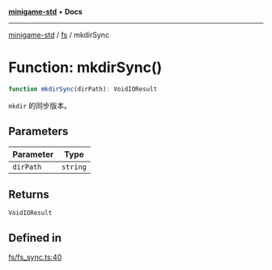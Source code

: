 [**minigame-std**](../../../README.md) • **Docs**

***

[minigame-std](../../../README.md) / [fs](../README.md) / mkdirSync

# Function: mkdirSync()

```ts
function mkdirSync(dirPath): VoidIOResult
```

`mkdir` 的同步版本。

## Parameters

| Parameter | Type |
| ------ | ------ |
| `dirPath` | `string` |

## Returns

`VoidIOResult`

## Defined in

[fs/fs\_sync.ts:40](https://github.com/JiangJie/minigame-std/blob/e98ab0af7ad78dc07fcec865ee164ff1e7efe9cf/src/std/fs/fs_sync.ts#L40)
